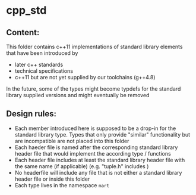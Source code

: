 # cpp_std 

## Content:

This folder contains c++11 implementations of standard library elements that have been introduced by 
- later c++ standards 
- technical specifications 
- c++11 but are not yet supplied by our toolchains (g++4.8)

In the future, some of the types might become typdefs for the standard library supplied versions and might eventually be removed

## Design rules:

- Each member introduced here is supposed to be a drop-in for the standard library type. Types that only provide "similar" functionality but are incompatible
  are not placed into this folder
- Each haeder file is named after the corresponding standard library header file that would implement the according type / functions
- Each header file includes at least the standard library header file with the same name (if applicable) (e.g. "tuple.h" includes <tuple>)
- No headerfile will include any file that is not either a standard library header file or inside this folder
- Each type lives in the namespace `mart`



